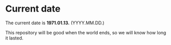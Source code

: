# Current date

The current date is **1971.01.13.** (YYYY.MM.DD.)

This repository will be good when the world ends, so we will know how long it lasted.